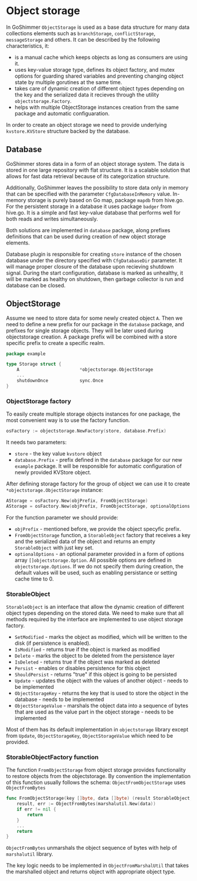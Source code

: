 # Object storage
In GoShimmer `ObjectStorage`  is used as a base data structure for many data collections elements such as `branchStorage`, `conflictStorage`, `messageStorage` and others.
It can be described by the following characteristics, it:
-  is a manual cache which keeps objects as long as consumers are using it.
- uses key-value storage type, defines its object factory, and mutex options for guarding shared variables and preventing changing object state by multiple gorutines at the same time.
- takes care of  dynamic creation of different object types depending on the key and the serialized data it recieves through the utility `objectstorage.Factory`.
- helps with multiple ObjectStorage instances creation from the same package and  automatic configuaration.

In order to create an object storage we need to provide underlying `kvstore.KVStore` structure backed by the database.



## Database
GoShimmer stores data in a form of an object storage system. The data is stored in one large repository with flat structure. It is a scalable solution that allows for fast data retrieval because of its categorization structure.

Additionally, GoShimmer leaves the possibility to store data only in memory that can be specified with the parameter `CfgDatabaseInMemory` value. In-memory storage is purely based on Go map, package `mapdb` from hive.go.
For the persistent storage in a database it uses package `badger` from hive.go. It is a simple and fast key-value database that performs well for both reads and writes simultaneously.

Both solutions are implemented in `database` package, along prefixes definitions that can be used during creation of new object storage elements.

Database plugin is responsible for creating `store` instance of the chosen database under the directory specified with `CfgDatabaseDir` parameter. It will manage proper closure of the database upon recieving shutdown signal. During the start configuration, database is marked as unhealthy, it will be marked as healthy on shutdown, then garbage collector is run and database can be closed.

## ObjectStorage


Assume we need to store data for some newly created object `A`. Then we need to define a new prefix for our package in the `database` package, and prefixes for single storage objects. They will be later used during objectstorage creation. A package prefix will be combined with a store specific prefix to create a specific realm.
```Go
package example

type Storage struct {
	A 						*objectstorage.ObjectStorage
	...
	shutdownOnce			sync.Once
}
```
### ObjectStorage factory
To easily create multiple storage objects instances for one package, the most convenient way is to use the factory function.
```Go
osFactory := objectstorage.NewFactory(store, database.Prefix)
```
It needs two parameters:
- `store` - the key value `kvstore` object
- `database.Prefix` - prefix defined in the `database` package for our new `example` package. It will be responsible for automatic configuration of newly provided KVStore object.


After defining storage factory for the group of object we can use it to create `*objectstorage.ObjectStorage` instance:
```Go
AStorage = osFactory.New(objPrefix, FromObjectStorage)
AStorage = osFactory.New(objPrefix, FromObjectStorage, optionalOptions...)
```
For the function parameter we should provide:
- `objPrefix` - mentioned before, we provide the object specyfic prefix.
- `FromObjectStorage` function, a `StorableObject` factory that receives a key and the serialized data of the object and returns an empty `StorableObject` with just key set.
- `optionalOptions` -  an optional parameter provided in a form of options array `[]objectstorage.Option`. All possible options are defined in `objectstorage.Options`. If we do not specify them during creation, the default values will be used, such as enabling persistance or setting cache time to 0.

### StorableObject
`StorableObject` is an interface that allow the dynamic creation of different object types depending on the stored data. We need to make sure that all methods required by the interface are implemented to use object storage factory.

- `SetModified` - marks the object as modified, which will be written to the disk (if persistence is enabled).
- `IsModified` - returns true if the object is marked as modified
- `Delete` - marks the object to be deleted from the persistence layer
- `IsDeleted` - returns true if the object was marked as deleted
- `Persist` - enables or disables persistence for this object
- `ShouldPersist` - returns "true" if this object is going to be persisted
- `Update` - updates the object with the values of another object - needs to be implemented
- `ObjectStorageKey` - returns the key that is used to store the object in the database - needs to be implemented
- `ObjectStorageValue` - marshals the object data into a sequence of bytes that are used as the value part in the object storage - needs to be implemented

Most of them has its default implementation in `objectstorage` library except from `Update`, `ObjectStorageKey`, `ObjectStorageValue` which need to be provided.

### StorableObjectFactory function
The function `FromObjectStorage` from object storage provides functionality to restore objects from the objectstorage. By convention the implementation of this function usually follows the schema:
`ObjectFromObjectStorage` uses `ObjectFromBytes`
```Go
func FromObjectStorage(key []byte, data []byte) (result StorableObject, err error) {
	result, err := ObjectFromBytes(marshalutil.New(data))
	if err != nil {
		return
	}
	...
	return
}
```

`ObjectFromBytes` unmarshals the object sequence of bytes with help of `marshalutil` library.

The key logic needs to be implemented in `ObjectFromMarshalUtil` that takes the marshalled object and returns object with appropriate object type.
